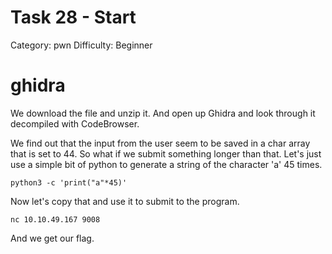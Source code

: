 # Task 28 - Start

Category: pwn
Difficulty: Beginner

# ghidra

We download the file and unzip it. And open up Ghidra and look through it decompiled with CodeBrowser.

We find out that the input from the user seem to be saved in a char array that is set to 44. So what if we submit something longer than that. Let's just use a simple bit of python to generate a string of the character 'a' 45 times.

```
python3 -c 'print("a"*45)'
```

Now let's copy that and use it to submit to the program.

```
nc 10.10.49.167 9008
```

And we get our flag.
